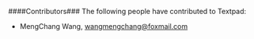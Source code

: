 ####Contributors###
The following people have contributed to Textpad:

+ MengChang Wang, [wangmengchang@foxmail.com](mailto:wangmengchang@foxmail.com)